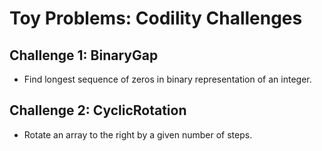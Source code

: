 # Toy Problems: Codility Challenges

## Challenge 1: BinaryGap
- Find longest sequence of zeros in binary representation of an integer.
  
## Challenge 2: CyclicRotation
- Rotate an array to the right by a given number of steps.